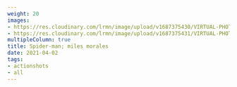 ```yaml
---
weight: 20
images:
- https://res.cloudinary.com/lrmn/image/upload/v1687375430/VIRTUAL-PHOTOGRAPHY/spiderman/lrmn_8_daztvs.png
- https://res.cloudinary.com/lrmn/image/upload/v1687375431/VIRTUAL-PHOTOGRAPHY/spiderman/lrmn_9_ow8ukv.png
multipleColumn: true
title: Spider-man; miles morales
date: 2021-04-02
tags:
- actionshots
- all
---
```

